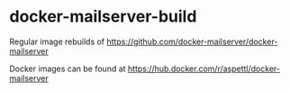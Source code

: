 # docker-mailserver-build

Regular image rebuilds of https://github.com/docker-mailserver/docker-mailserver

Docker images can be found at https://hub.docker.com/r/aspettl/docker-mailserver
